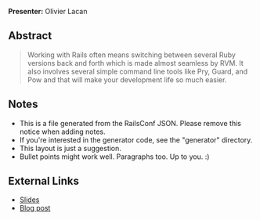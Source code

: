 **Presenter:** Olivier Lacan

## Abstract

> Working with Rails often means switching between several Ruby versions back and forth which is made almost seamless by RVM. It also involves several simple command line tools like Pry, Guard, and Pow and that will make your development life so much easier.

## Notes

* This is a file generated from the RailsConf JSON.  Please remove this notice when adding notes.
* If you're interested in the generator code, see the "generator" directory.
* This layout is just a suggestion.
* Bullet points might work well.  Paragraphs too.  Up to you.  :)

## External Links

* [Slides](http://speakerdeck.com/u/olivierlacan/p/essential-rails-tools)
* [Blog post](http://blog.olivierlacan.com/posts/essential-rails-tools/)